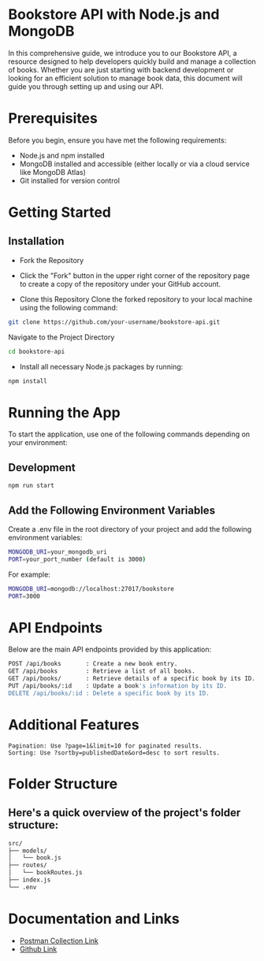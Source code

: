# Bookstore API with Node.js and MongoDB
In this comprehensive guide, we introduce you to our Bookstore API, a resource designed to help developers quickly build and manage a collection of books. Whether you are just starting with backend development or looking for an efficient solution to manage book data, this document will guide you through setting up and using our API.

# Prerequisites
Before you begin, ensure you have met the following requirements:

* Node.js and npm installed
* MongoDB installed and accessible (either locally or via a cloud service like MongoDB Atlas)
* Git installed for version control
# Getting Started
## Installation
* Fork the Repository
* Click the "Fork" button in the upper right corner of the repository page to create a copy of the repository under your GitHub account.

* Clone this Repository
Clone the forked repository to your local machine using the following command:

```bash
git clone https://github.com/your-username/bookstore-api.git
```
Navigate to the Project Directory
```bash
cd bookstore-api
```
* Install all necessary Node.js packages by running:

```bash
npm install
```

# Running the App
To start the application, use one of the following commands depending on your environment:


## Development
```bash
npm run start
```
## Add the Following Environment Variables
Create a .env file in the root directory of your project and add the following environment variables:

```bash
MONGODB_URI=your_mongodb_uri
PORT=your_port_number (default is 3000)
```
For example:
```bash
MONGODB_URI=mongodb://localhost:27017/bookstore
PORT=3000
```
# API Endpoints
Below are the main API endpoints provided by this application:

```bash
POST /api/books       : Create a new book entry.
GET /api/books        : Retrieve a list of all books.
GET /api/books/       : Retrieve details of a specific book by its ID.
PUT /api/books/:id    : Update a book's information by its ID.
DELETE /api/books/:id : Delete a specific book by its ID.
```
# Additional Features
```
Pagination: Use ?page=1&limit=10 for paginated results.
Sorting: Use ?sortby=publishedDate&ord=desc to sort results.
```
# Folder Structure
## Here's a quick overview of the project's folder structure:

```bash
src/
├── models/
│   └── book.js
├── routes/
│   └── bookRoutes.js
├── index.js
└── .env
```
# Documentation and Links 
* [Postman Collection Link](https://documenter.getpostman.com/view/26463895/2sAXjGduh5)
* [Github Link]()
